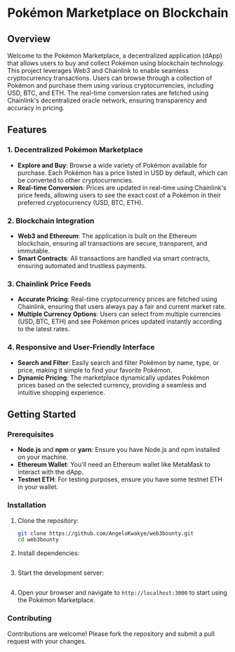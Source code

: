 # Pokémon Marketplace on Blockchain

## Overview

Welcome to the Pokémon Marketplace, a decentralized application (dApp) that allows users to buy and collect Pokémon using blockchain technology. This project leverages Web3 and Chainlink to enable seamless cryptocurrency transactions. Users can browse through a collection of Pokémon and purchase them using various cryptocurrencies, including USD, BTC, and ETH. The real-time conversion rates are fetched using Chainlink's decentralized oracle network, ensuring transparency and accuracy in pricing.

## Features

### 1. **Decentralized Pokémon Marketplace**
   - **Explore and Buy**: Browse a wide variety of Pokémon available for purchase. Each Pokémon has a price listed in USD by default, which can be converted to other cryptocurrencies.
   - **Real-time Conversion**: Prices are updated in real-time using Chainlink's price feeds, allowing users to see the exact cost of a Pokémon in their preferred cryptocurrency (USD, BTC, ETH).

### 2. **Blockchain Integration**
   - **Web3 and Ethereum**: The application is built on the Ethereum blockchain, ensuring all transactions are secure, transparent, and immutable.
   - **Smart Contracts**: All transactions are handled via smart contracts, ensuring automated and trustless payments.

### 3. **Chainlink Price Feeds**
   - **Accurate Pricing**: Real-time cryptocurrency prices are fetched using Chainlink, ensuring that users always pay a fair and current market rate.
   - **Multiple Currency Options**: Users can select from multiple currencies (USD, BTC, ETH) and see Pokémon prices updated instantly according to the latest rates.

### 4. **Responsive and User-Friendly Interface**
   - **Search and Filter**: Easily search and filter Pokémon by name, type, or price, making it simple to find your favorite Pokémon.
   - **Dynamic Pricing**: The marketplace dynamically updates Pokémon prices based on the selected currency, providing a seamless and intuitive shopping experience.

## Getting Started

### Prerequisites
- **Node.js** and **npm** or **yarn**: Ensure you have Node.js and npm installed on your machine.
- **Ethereum Wallet**: You'll need an Ethereum wallet like MetaMask to interact with the dApp.
- **Testnet ETH**: For testing purposes, ensure you have some testnet ETH in your wallet.

### Installation
1. Clone the repository:
   ```bash
   git clone https://github.com/AngeloKwakye/web3bounty.git
   cd web3bounty
2. Install dependencies:
   ```npm install
3. Start the development server:
    ```npm start
4. Open your browser and navigate to `http://localhost:3000` to start using the Pokémon Marketplace.

### Contributing
Contributions are welcome! Please fork the repository and submit a pull request with your changes.